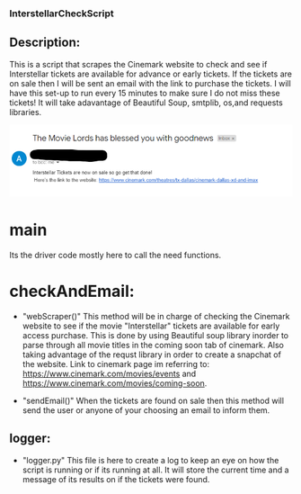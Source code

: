 ### InterstellarCheckScript
## Description:
This is a script that scrapes the Cinemark website to check and see if Interstellar tickets are available for advance or early tickets. If the tickets are on sale then I will be sent an email with the link to purchase the tickets. I will have this set-up to run every 15 minutes to make sure I do not miss these tickets!
It will take adavantage of Beautiful Soup, smtplib, os,and requests libraries.

![alt text](https://github.com/angelUTD/InterstellarCheckScript/blob/main/EmailScreenShot.png?raw=true)


# main
Its the driver code mostly here to call the need functions.

# checkAndEmail:
 - "webScraper()"
This method will be in charge of checking the Cinemark website to see if the movie "Interstellar" tickets are available for early access purchase. This is done by using Beautiful soup library inorder to parse through all movie titles in the coming soon tab of cinemark. Also taking advantage of the requst library in order to create a snapchat of the website. Link to cinemark page im referring to: https://www.cinemark.com/movies/events and https://www.cinemark.com/movies/coming-soon.
 
 - "sendEmail()"
When the tickets are found on sale then this method will send the user or anyone of your choosing an email to inform them.

## logger:
- "logger.py"
This file is here to create a log to keep an eye on how the script is running or if its running at all.
It will store the current time and a message of its results on if the tickets were found.
